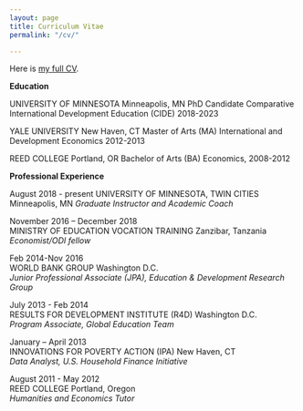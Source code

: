 ```yaml
---
layout: page
title: Curriculum Vitae
permalink: "/cv/"

---
```

Here is [my full CV](https://www.nismaelias.com/uploads/nisma-elias-resume.pdf "resume").  
<p>
 <b>Education</b> 
  <p>
UNIVERSITY OF MINNESOTA Minneapolis, MN PhD Candidate
Comparative International Development Education (CIDE) 2018-2023
<p>
YALE UNIVERSITY New Haven, CT Master of Arts (MA)  
International and Development Economics 2012-2013
<p>
REED COLLEGE Portland, OR Bachelor of Arts (BA)  
Economics, 2008-2012 
  <p>
<b>Professional Experience </b> 
    <p>
August 2018 - present  
UNIVERSITY OF MINNESOTA, TWIN CITIES Minneapolis, MN   
    <i>Graduate Instructor and Academic Coach </i>

November 2016 – December 2018  
MINISTRY OF EDUCATION VOCATION TRAINING Zanzibar, Tanzania   
<i>Economist/ODI fellow </i>

Feb 2014-Nov 2016  
WORLD BANK GROUP Washington D.C.  
<i>Junior Professional Associate (JPA), Education & Development Research Group</i>

July 2013 - Feb 2014  
RESULTS FOR DEVELOPMENT INSTITUTE (R4D) Washington D.C.  
<i>Program Associate, Global Education Team </i>

January – April 2013  
INNOVATIONS FOR POVERTY ACTION (IPA) New Haven, CT  
<i>Data Analyst, U.S. Household Finance Initiative </i>

August 2011 - May 2012  
REED COLLEGE Portland, Oregon  
<i>Humanities and Economics Tutor</i>